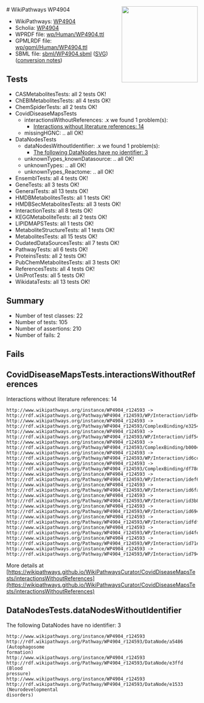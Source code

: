 <img style="float: right; width: 200px" src="../logo.png" />
# WikiPathways WP4904

* WikiPathways: [WP4904](https://identifiers.org/wikipathways:WP4904)
* Scholia: [WP4904](https://scholia.toolforge.org/wikipathways/WP4904)
* WPRDF file: [wp/Human/WP4904.ttl](../wp/Human/WP4904.ttl)
* GPMLRDF file: [wp/gpml/Human/WP4904.ttl](../wp/gpml/Human/WP4904.ttl)
* SBML file: [sbml/WP4904.sbml](../sbml/WP4904.sbml) ([SVG](../sbml/WP4904.svg)) ([conversion notes](../sbml/WP4904.txt))

## Tests
* CASMetabolitesTests: all 2 tests OK!
* ChEBIMetabolitesTests: all 4 tests OK!
* ChemSpiderTests: all 2 tests OK!
* CovidDiseaseMapsTests
    * interactionsWithoutReferences: .x we found 1 problem(s):
        * [Interactions without literature references: 14](#9701cce5)
    * missingHGNC: .. all OK!
* DataNodesTests
    * dataNodesWithoutIdentifier: .x we found 1 problem(s):
        * [The following DataNodes have no identifier: 3](#d2d32fa2)
    * unknownTypes_knownDatasource: .. all OK!
    * unknownTypes: .. all OK!
    * unknownTypes_Reactome: .. all OK!
* EnsemblTests: all 4 tests OK!
* GeneTests: all 3 tests OK!
* GeneralTests: all 13 tests OK!
* HMDBMetabolitesTests: all 1 tests OK!
* HMDBSecMetabolitesTests: all 3 tests OK!
* InteractionTests: all 8 tests OK!
* KEGGMetaboliteTests: all 2 tests OK!
* LIPIDMAPSTests: all 1 tests OK!
* MetaboliteStructureTests: all 1 tests OK!
* MetabolitesTests: all 15 tests OK!
* OudatedDataSourcesTests: all 7 tests OK!
* PathwayTests: all 6 tests OK!
* ProteinsTests: all 2 tests OK!
* PubChemMetabolitesTests: all 3 tests OK!
* ReferencesTests: all 4 tests OK!
* UniProtTests: all 5 tests OK!
* WikidataTests: all 13 tests OK!


## Summary

* Number of test classes: 22
* Number of tests: 105
* Number of assertions: 210
* Number of fails: 2

## Fails

<a name="9701cce5" />

## CovidDiseaseMapsTests.interactionsWithoutReferences

Interactions without literature references: 14
```
http://www.wikipathways.org/instance/WP4904_r124593 -> http://rdf.wikipathways.org/Pathway/WP4904_r124593/WP/Interaction/idfb4f20fd
http://www.wikipathways.org/instance/WP4904_r124593 -> http://rdf.wikipathways.org/Pathway/WP4904_r124593/ComplexBinding/e3254
http://www.wikipathways.org/instance/WP4904_r124593 -> http://rdf.wikipathways.org/Pathway/WP4904_r124593/WP/Interaction/idf54d419
http://www.wikipathways.org/instance/WP4904_r124593 -> http://rdf.wikipathways.org/Pathway/WP4904_r124593/ComplexBinding/b0004
http://www.wikipathways.org/instance/WP4904_r124593 -> http://rdf.wikipathways.org/Pathway/WP4904_r124593/WP/Interaction/id6cc9fb0d
http://www.wikipathways.org/instance/WP4904_r124593 -> http://rdf.wikipathways.org/Pathway/WP4904_r124593/ComplexBinding/df78d
http://www.wikipathways.org/instance/WP4904_r124593 -> http://rdf.wikipathways.org/Pathway/WP4904_r124593/WP/Interaction/idef60a322
http://www.wikipathways.org/instance/WP4904_r124593 -> http://rdf.wikipathways.org/Pathway/WP4904_r124593/WP/Interaction/id6fa109c9
http://www.wikipathways.org/instance/WP4904_r124593 -> http://rdf.wikipathways.org/Pathway/WP4904_r124593/WP/Interaction/id3b8d16d5
http://www.wikipathways.org/instance/WP4904_r124593 -> http://rdf.wikipathways.org/Pathway/WP4904_r124593/WP/Interaction/id694a53fa
http://www.wikipathways.org/instance/WP4904_r124593 -> http://rdf.wikipathways.org/Pathway/WP4904_r124593/WP/Interaction/idfdf4dec2
http://www.wikipathways.org/instance/WP4904_r124593 -> http://rdf.wikipathways.org/Pathway/WP4904_r124593/WP/Interaction/id4fe61d16
http://www.wikipathways.org/instance/WP4904_r124593 -> http://rdf.wikipathways.org/Pathway/WP4904_r124593/WP/Interaction/id71ecd0f3
http://www.wikipathways.org/instance/WP4904_r124593 -> http://rdf.wikipathways.org/Pathway/WP4904_r124593/WP/Interaction/id7947a72f
```

More details at [https://wikipathways.github.io/WikiPathwaysCurator/CovidDiseaseMapsTests/interactionsWithoutReferences](https://wikipathways.github.io/WikiPathwaysCurator/CovidDiseaseMapsTests/interactionsWithoutReferences)

<a name="d2d32fa2" />

## DataNodesTests.dataNodesWithoutIdentifier

The following DataNodes have no identifier: 3
```
http://www.wikipathways.org/instance/WP4904_r124593 http://rdf.wikipathways.org/Pathway/WP4904_r124593/DataNode/a5486 (Autophagosome
formation)
http://www.wikipathways.org/instance/WP4904_r124593 http://rdf.wikipathways.org/Pathway/WP4904_r124593/DataNode/e3ffd (Blood
pressure)
http://www.wikipathways.org/instance/WP4904_r124593 http://rdf.wikipathways.org/Pathway/WP4904_r124593/DataNode/e1533 (Neurodevelopmental
disorders)
```

